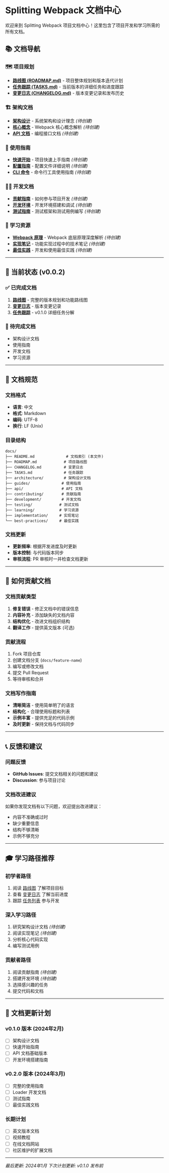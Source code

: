 # Splitting Webpack 文档中心

欢迎来到 Splitting Webpack 项目文档中心！这里包含了项目开发和学习所需的所有文档。

## 📚 文档导航

### 🗺️ 项目规划
- **[路线图 (ROADMAP.md)](./ROADMAP.md)** - 项目整体规划和版本迭代计划
- **[任务跟踪 (TASKS.md)](./TASKS.md)** - 当前版本的详细任务和进度跟踪
- **[变更日志 (CHANGELOG.md)](./CHANGELOG.md)** - 版本变更记录和发布历史

### 🏗️ 架构文档
- **[架构设计](./architecture/)** - 系统架构和设计理念 *(待创建)*
- **[核心概念](./concepts/)** - Webpack 核心概念解析 *(待创建)*
- **[API 文档](./api/)** - 编程接口文档 *(待创建)*

### 🚀 使用指南
- **[快速开始](./guides/getting-started.md)** - 项目快速上手指南 *(待创建)*
- **[配置指南](./guides/configuration.md)** - 配置文件详细说明 *(待创建)*
- **[CLI 命令](./guides/cli.md)** - 命令行工具使用指南 *(待创建)*

### 🧑‍💻 开发文档
- **[贡献指南](./contributing/)** - 如何参与项目开发 *(待创建)*
- **[开发环境](./development/)** - 开发环境搭建和调试 *(待创建)*
- **[测试指南](./testing/)** - 测试框架和测试用例编写 *(待创建)*

### 📖 学习资源
- **[Webpack 原理](./learning/)** - Webpack 底层原理深度解析 *(待创建)*
- **[实现笔记](./implementation/)** - 功能实现过程中的技术笔记 *(待创建)*
- **[最佳实践](./best-practices/)** - 开发和使用最佳实践 *(待创建)*

---

## 🎯 当前状态 (v0.0.2)

### ✅ 已完成文档
1. **[路线图](./ROADMAP.md)** - 完整的版本规划和功能路线图
2. **[变更日志](./CHANGELOG.md)** - 版本变更记录
3. **[任务跟踪](./TASKS.md)** - v0.1.0 详细任务分解

### 🔲 待完成文档
- 架构设计文档
- 使用指南
- 开发文档
- 学习资源

---

## 📝 文档规范

### 文档格式
- **语言**: 中文
- **格式**: Markdown
- **编码**: UTF-8
- **换行**: LF (Unix)

### 目录结构
```
docs/
├── README.md              # 文档索引 (本文件)
├── ROADMAP.md            # 项目路线图
├── CHANGELOG.md          # 变更日志  
├── TASKS.md              # 任务跟踪
├── architecture/         # 架构设计文档
├── guides/              # 使用指南
├── api/                 # API 文档
├── contributing/        # 贡献指南
├── development/         # 开发文档
├── testing/            # 测试文档
├── learning/           # 学习资源
├── implementation/     # 实现笔记
└── best-practices/     # 最佳实践
```

### 文档更新
- **更新频率**: 根据开发进度及时更新
- **版本控制**: 与代码版本同步
- **审核流程**: PR 审核时一并检查文档更新

---

## 🤝 如何贡献文档

### 文档贡献类型
1. **修复错误** - 修正文档中的错误信息
2. **内容补充** - 添加缺失的文档内容
3. **结构优化** - 改进文档组织结构
4. **翻译工作** - 提供英文版本 (可选)

### 贡献流程
1. Fork 项目仓库
2. 创建文档分支 (`docs/feature-name`)
3. 编写或修改文档
4. 提交 Pull Request
5. 等待审核和合并

### 文档写作指南
- **清晰简洁** - 使用简单明了的语言
- **结构化** - 合理使用标题和列表
- **示例丰富** - 提供充足的代码示例
- **及时更新** - 保持文档与代码同步

---

## 📞 反馈和建议

### 问题反馈
- **GitHub Issues**: 提交文档相关的问题和建议
- **Discussion**: 参与项目讨论

### 文档改进建议
如果你发现文档有以下问题，欢迎提出改进建议：
- 内容不准确或过时
- 缺少重要信息
- 结构不够清晰
- 示例不够充分

---

## 🎓 学习路径推荐

### 初学者路径
1. 阅读 [路线图](./ROADMAP.md) 了解项目目标
2. 查看 [变更日志](./CHANGELOG.md) 了解当前进度
3. 跟踪 [任务列表](./TASKS.md) 参与开发

### 深入学习路径
1. 研究架构设计文档 *(待创建)*
2. 阅读实现笔记 *(待创建)*
3. 分析核心代码实现
4. 编写测试用例

### 贡献者路径
1. 阅读贡献指南 *(待创建)*
2. 搭建开发环境 *(待创建)*
3. 选择感兴趣的任务
4. 提交代码和文档

---

## 📅 文档更新计划

### v0.1.0 版本 (2024年2月)
- [ ] 架构设计文档
- [ ] 快速开始指南
- [ ] API 文档基础版本
- [ ] 开发环境搭建指南

### v0.2.0 版本 (2024年3月)
- [ ] 完整的使用指南
- [ ] Loader 开发文档
- [ ] 测试指南
- [ ] 最佳实践文档

### 长期计划
- [ ] 英文版本文档
- [ ] 视频教程
- [ ] 在线文档网站
- [ ] 社区维护的扩展文档

---

*最后更新: 2024年1月*
*下次计划更新: v0.1.0 发布前* 